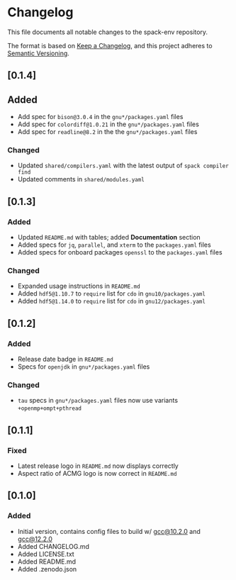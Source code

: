# Changelog

This file documents all notable changes to the spack-env repository.

The format is based on [Keep a Changelog](https://keepachangelog.com/en/1.0.0/), and this project adheres to [Semantic Versioning](https://semver.org/spec/v2.0.0.html).

## [0.1.4]
## Added
- Add spec for `bison@3.0.4` in the `gnu*/packages.yaml` files
- Add spec for `colordiff@1.0.21` in the `gnu*/packages.yaml` files
- Add spec for `readline@8.2` in the the `gnu*/packages.yaml` files

### Changed
- Updated `shared/compilers.yaml` with the latest output of `spack compiler find`
- Updated comments in `shared/modules.yaml`

## [0.1.3]
### Added
- Updated `README.md` with tables; added __Documentation__ section
- Added specs for `jq`, `parallel`, and `xterm` to the `packages.yaml` files
- Added specs for onboard packages `openssl` to the `packages.yaml` files

### Changed
- Expanded usage instructions in `README.md`
- Added `hdf5@1.10.7` to `require` list for `cdo` in `gnu10/packages.yaml`
- Added `hdf5@1.14.0` to `require` list for `cdo` in `gnu12/packages.yaml`

## [0.1.2]
### Added
- Release date badge in `README.md`
- Specs for `openjdk` in `gnu*/packages.yaml` files

### Changed
- `tau` specs in `gnu*/packages.yaml` files now use variants `+openmp+ompt+pthread`

## [0.1.1]
### Fixed
- Latest release logo in `README.md` now displays correctly
- Aspect ratio of ACMG logo is now correct in `README.md`

## [0.1.0]
### Added
- Initial version, contains config files to build w/ gcc@10.2.0 and gcc@12.2.0
- Added CHANGELOG.md
- Added LICENSE.txt
- Added README.md
- Added .zenodo.json
